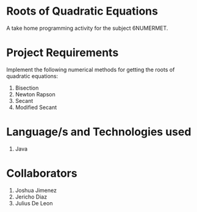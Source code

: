 # Roots of Quadratic Equations
A take home programming activity for the subject 6NUMERMET. 

# Project Requirements
Implement the following numerical methods for getting the roots of quadratic equations:
1. Bisection
2. Newton Rapson
3. Secant
4. Modified Secant

# Language/s and Technologies used
1. Java

# Collaborators
1. Joshua Jimenez
2. Jericho Diaz
3. Julius De Leon